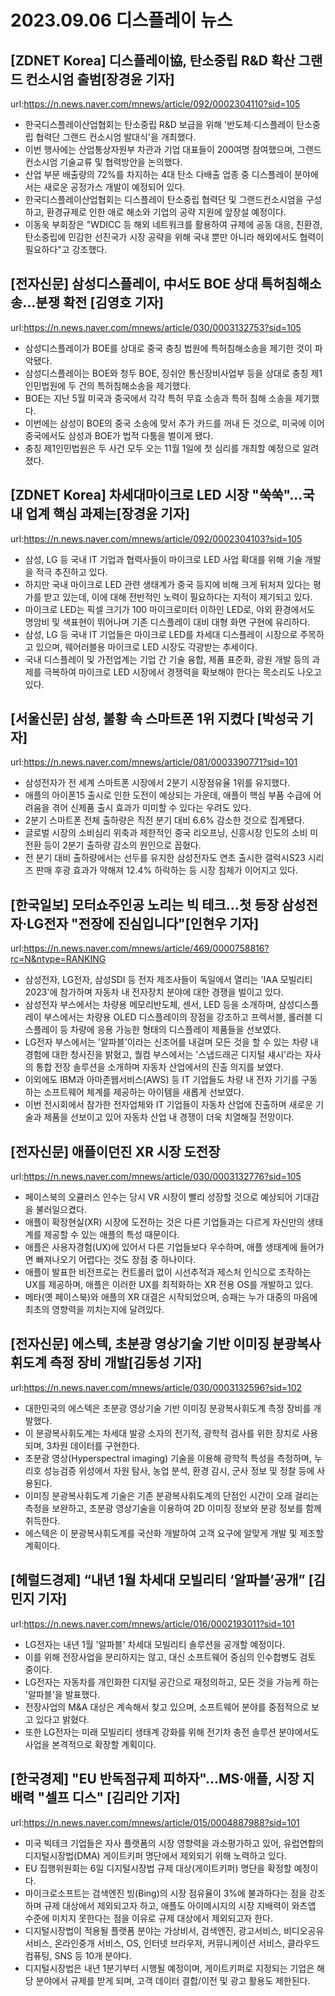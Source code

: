 # 2023.09.06 디스플레이 뉴스

## [ZDNET Korea] 디스플레이協, 탄소중립 R&D 확산 그랜드 컨소시엄 출범[장경윤 기자]
url:https://n.news.naver.com/mnews/article/092/0002304110?sid=105
- 한국디스플레이산업협회는 탄소중립 R&D 보급을 위해 '반도체‧디스플레이 탄소중립 협력단 그랜드 컨소시엄 발대식'을 개최했다.
- 이번 행사에는 산업통상자원부 차관과 기업 대표들이 200여명 참여했으며, 그랜드 컨소시엄 기술교류 및 협력방안을 논의했다.
- 산업 부문 배출량의 72%를 차지하는 4대 탄소 다배출 업종 중 디스플레이 분야에서는 새로운 공정가스 개발이 예정되어 있다.
- 한국디스플레이산업협회는 디스플레이 탄소중립 협력단 및 그랜드컨소시엄을 구성하고, 환경규제로 인한 애로 해소와 기업의 공략 지원에 앞장설 예정이다.
- 이동욱 부회장은 "WDICC 등 해외 네트워크를 활용하여 규제에 공동 대응, 친환경, 탄소중립에 민감한 선진국가 시장 공략을 위해 국내 뿐만 아니라 해외에서도 협력이 필요하다"고 강조했다.

## [전자신문] 삼성디스플레이, 中서도 BOE 상대 특허침해소송…분쟁 확전 [김영호 기자]
url:https://n.news.naver.com/mnews/article/030/0003132753?sid=105
- 삼성디스플레이가 BOE를 상대로 중국 충칭 법원에 특허침해소송을 제기한 것이 파악됐다.
- 삼성디스플레이는 BOE와 청두 BOE, 징쉬안 통신장비사업부 등을 상대로 충칭 제1인민법원에 두 건의 특허침해소송을 제기했다.
- BOE는 지난 5월 미국과 중국에서 각각 특허 무효 소송과 특허 침해 소송을 제기했다.
- 이번에는 삼성이 BOE의 중국 소송에 맞서 추가 카드를 꺼내 든 것으로, 미국에 이어 중국에서도 삼성과 BOE가 법적 다툼을 벌이게 됐다.
- 충칭 제1인민법원은 두 사건 모두 오는 11월 1일에 첫 심리를 개최할 예정으로 알려졌다.

## [ZDNET Korea] 차세대마이크로 LED 시장 "쑥쑥"…국내 업계 핵심 과제는[장경윤 기자]
url:https://n.news.naver.com/mnews/article/092/0002304103?sid=105
- 삼성, LG 등 국내 IT 기업과 협력사들이 마이크로 LED 사업 확대를 위해 기술 개발을 적극 추진하고 있다.
- 하지만 국내 마이크로 LED 관련 생태계가 중국 등지에 비해 크게 뒤처져 있다는 평가를 받고 있는데, 이에 대해 전반적인 노력이 필요하다는 지적이 제기되고 있다.
- 마이크로 LED는 픽셀 크기가 100 마이크로미터 이하인 LED로, 야외 환경에서도 명암비 및 색표현이 뛰어나며 기존 디스플레이 대비 대형 화면 구현에 유리하다.
- 삼성, LG 등 국내 IT 기업들은 마이크로 LED를 차세대 디스플레이 시장으로 주목하고 있으며, 웨어러블용 마이크로 LED 시장도 각광받는 추세이다.
- 국내 디스플레이 및 가전업계는 기업 간 기술 융합, 제품 표준화, 광원 개발 등의 과제를 극복하여 마이크로 LED 시장에서 경쟁력을 확보해야 한다는 목소리도 나오고 있다.

## [서울신문] 삼성, 불황 속 스마트폰 1위 지켰다 [박성국 기자]
url:https://n.news.naver.com/mnews/article/081/0003390771?sid=101
- 삼성전자가 전 세계 스마트폰 시장에서 2분기 시장점유율 1위를 유지했다.
- 애플의 아이폰15 출시로 인한 도전이 예상되는 가운데, 애플이 핵심 부품 수급에 어려움을 겪어 신제품 출시 효과가 미미할 수 있다는 우려도 있다.
- 2분기 스마트폰 전체 출하량은 직전 분기 대비 6.6% 감소한 것으로 집계됐다.
- 글로벌 시장의 소비심리 위축과 제한적인 중국 리오프닝, 신흥시장 인도의 소비 미전환 등이 2분기 출하량 감소의 원인으로 꼽혔다.
- 전 분기 대비 출하량에서는 선두를 유지한 삼성전자도 연초 출시한 갤럭시S23 시리즈 판매 후광 효과가 약해져 12.4% 하락하는 등 시장 침체가 이어지고 있다.

## [한국일보] 모터쇼주인공 노리는 빅 테크...첫 등장 삼성전자·LG전자 "전장에 진심입니다"[인현우 기자]
url:https://n.news.naver.com/mnews/article/469/0000758816?rc=N&ntype=RANKING
- 삼성전자, LG전자, 삼성SDI 등 전자 제조사들이 독일에서 열리는 'IAA 모빌리티 2023'에 참가하며 자동차 내 전자장치 분야에 대한 경쟁을 벌이고 있다.
- 삼성전자 부스에서는 차량용 메모리반도체, 센서, LED 등을 소개하며, 삼성디스플레이 부스에서는 차량용 OLED 디스플레이의 장점을 강조하고 프렉서블, 롤러블 디스플레이 등 차량에 응용 가능한 형태의 디스플레이 제품들을 선보였다.
- LG전자 부스에서는 '알파블'이라는 신조어를 내걸며 모든 것을 할 수 있는 차량 내 경험에 대한 청사진을 밝혔고, 퀄컴 부스에서는 '스냅드래곤 디지털 섀시'라는 자사의 통합 전장 솔루션을 소개하며 자동차 산업에서의 진출 의지를 보였다.
- 이외에도 IBM과 아마존웹서비스(AWS) 등 IT 기업들도 차량 내 전자 기기를 구동하는 소프트웨어 체계를 제공하는 아이템을 새롭게 선보였다.
- 이번 전시회에서 참가한 전자업체와 IT 기업들이 자동차 산업에 진출하며 새로운 기술과 제품을 선보이고 있어 자동차 산업 내 경쟁이 더욱 치열해질 전망이다.

## [전자신문] 애플이던진 XR 시장 도전장
url:https://n.news.naver.com/mnews/article/030/0003132776?sid=105
- 페이스북의 오큘러스 인수는 당시 VR 시장이 빨리 성장할 것으로 예상되어 기대감을 불러일으켰다.
- 애플이 확장현실(XR) 시장에 도전하는 것은 다른 기업들과는 다르게 자신만의 생태계를 제공할 수 있는 애플의 특성 때문이다.
- 애플은 사용자경험(UX)에 있어서 다른 기업들보다 우수하며, 애플 생태계에 들어가면 빠져나오기 어렵다는 것도 장점 중 하나이다.
- 애플이 발표한 비전프로는 컨트롤러 없이 시선추적과 제스처 인식으로 조작하는 UX를 제공하며, 애플은 이러한 UX를 최적화하는 XR 전용 OS를 개발하고 있다.
- 메타(옛 페이스북)와 애플의 XR 대결은 시작되었으며, 승패는 누가 대중의 마음에 최초의 영향력을 끼치는지에 달려있다.

## [전자신문] 에스텍, 초분광 영상기술 기반 이미징 분광복사휘도계 측정 장비 개발[김동성 기자]
url:https://n.news.naver.com/mnews/article/030/0003132596?sid=102
- 대한민국의 에스텍은 초분광 영상기술 기반 이미징 분광복사휘도계 측정 장비를 개발했다.
- 이 분광복사휘도계는 차세대 발광 소자의 전기적, 광학적 검사를 위한 장치로 사용되며, 3차원 데이터를 구현한다.
- 초분광 영상(Hyperspectral imaging) 기술을 이용해 광학적 특성을 측정하며, 누리호 성능검증 위성에서 자원 탐사, 농업 분석, 환경 감시, 군사 정보 및 정찰 등에 사용된다.
- 이미징 분광복사휘도계 기술은 기존 분광복사휘도계의 단점인 시간이 오래 걸리는 측정을 보완하고, 초분광 영상기술을 이용하여 2D 이미징 정보와 분광 정보를 함께 취득한다.
- 에스텍은 이 분광복사휘도계를 국산화 개발하여 고객 요구에 알맞게 개발 및 제조할 계획이다.

## [헤럴드경제] “내년 1월 차세대 모빌리티 ‘알파블’공개” [김민지 기자]
url:https://n.news.naver.com/mnews/article/016/0002193011?sid=101
- LG전자는 내년 1월 '알파블' 차세대 모빌리티 솔루션을 공개할 예정이다.
- 이를 위해 전장사업을 분리하지는 않고, 대신 소프트웨어 중심의 인수합병도 검토 중이다.
- LG전자는 자동차를 개인화한 디지털 공간으로 재정의하고, 모든 것을 가능케 하는 '알파블'을 발표했다.
- 전장사업의 M&A 대상은 계속해서 찾고 있으며, 소프트웨어 분야를 중점적으로 보고 있다고 밝혔다.
- 또한 LG전자는 미래 모빌리티 생태계 강화를 위해 전기차 충전 솔루션 분야에서도 사업을 본격적으로 확장할 계획이다.

## [한국경제] "EU 반독점규제 피하자"…MS·애플, 시장 지배력 "셀프 디스" [김리안 기자]
url:https://n.news.naver.com/mnews/article/015/0004887988?sid=101
- 미국 빅테크 기업들은 자사 플랫폼의 시장 영향력을 과소평가하고 있어, 유럽연합의 디지털시장법(DMA) 게이트키퍼 명단에서 제외되기 위해 노력하고 있다.
- EU 집행위원회는 6일 디지털시장법 규제 대상(게이트키퍼) 명단을 확정할 예정이다.
- 마이크로소프트는 검색엔진 빙(Bing)의 시장 점유율이 3%에 불과하다는 점을 강조하며 규제 대상에서 제외되고자 하고, 애플도 아이메시지의 시장 지배력이 와츠앱 수준에 미치지 못한다는 점을 이유로 규제 대상에서 제외되고자 한다.
- 디지털시장법이 적용될 플랫폼 분야는 가상비서, 검색엔진, 광고서비스, 비디오공유 서비스, 온라인중개 서비스, OS, 인터넷 브라우저, 커뮤니케이션 서비스, 클라우드 컴퓨팅, SNS 등 10개 분야다.
- 디지털시장법은 내년 1분기부터 시행될 예정이며, 게이트키퍼로 지정되는 기업은 해당 분야에서 규제를 받게 되며, 고객 데이터 결합/이전 및 광고 활용도 제한된다.